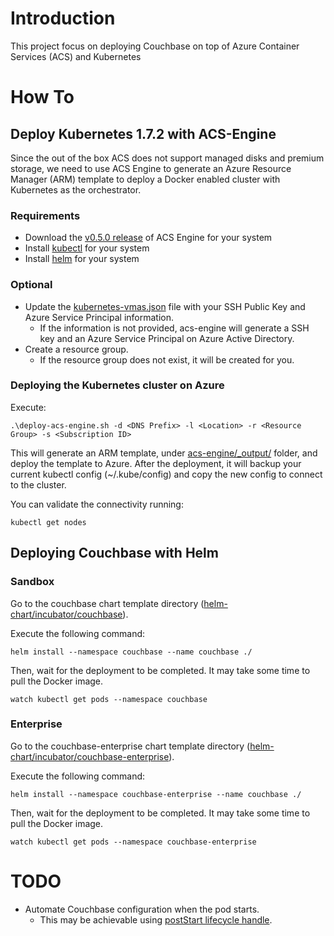 # Introduction 
This project focus on deploying Couchbase on top of Azure Container Services (ACS) and Kubernetes

# How To
## Deploy Kubernetes 1.7.2 with ACS-Engine

Since the out of the box ACS does not support managed disks and premium storage, we need to use ACS Engine to generate an Azure Resource Manager (ARM) template to deploy a Docker enabled cluster with Kubernetes as the orchestrator.

### Requirements
- Download the [v0.5.0 release](https://github.com/Azure/acs-engine/releases/tag/v0.5.0) of ACS Engine for your system
- Install [kubectl](https://kubernetes.io/docs/tasks/tools/install-kubectl/) for your system
- Install [helm](https://github.com/kubernetes/helm/blob/master/docs/install.md) for your system

### Optional
- Update the [kubernetes-vmas.json](acs-engine/kubernetes-vmas.json) file with your SSH Public Key and Azure Service Principal information.
    - If the information is not provided, acs-engine will generate a SSH key and an Azure Service Principal on Azure Active Directory.
- Create a resource group.
    - If the resource group does not exist, it will be created for you.

### Deploying the Kubernetes cluster on Azure

Execute:
```
.\deploy-acs-engine.sh -d <DNS Prefix> -l <Location> -r <Resource Group> -s <Subscription ID>
```

This will generate an ARM template, under [acs-engine/_output/](acs-engine/_output/) folder, and deploy the template to Azure.
After the deployment, it will backup your current kubectl config (~/.kube/config) and copy the new config to connect to the cluster.

You can validate the connectivity running:

```
kubectl get nodes
```

## Deploying Couchbase with Helm

### Sandbox

Go to the couchbase chart template directory ([helm-chart/incubator/couchbase](helm-chart/incubator/couchbase)).

Execute the following command:

```
helm install --namespace couchbase --name couchbase ./
```

Then, wait for the deployment to be completed. It may take some time to pull the Docker image.

```
watch kubectl get pods --namespace couchbase
```

### Enterprise

Go to the couchbase-enterprise chart template directory ([helm-chart/incubator/couchbase-enterprise](helm-chart/incubator/couchbase-enterprise)).

Execute the following command:

```
helm install --namespace couchbase-enterprise --name couchbase ./
```

Then, wait for the deployment to be completed. It may take some time to pull the Docker image.

```
watch kubectl get pods --namespace couchbase-enterprise
```

# TODO
- Automate Couchbase configuration when the pod starts.
    -   This may be achievable using [postStart lifecycle handle](https://kubernetes.io/docs/tasks/configure-pod-container/attach-handler-lifecycle-event/).
